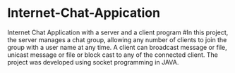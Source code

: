 # Internet-Chat-Appication
Internet Chat Application with a server and a client program
#In this project, the server manages a chat group, allowing any number of clients to join the group with a user name at any time. 
A client can broadcast message or file, unicast message or file or block cast to any of the connected client. 
The project was developed using socket programming in JAVA.
